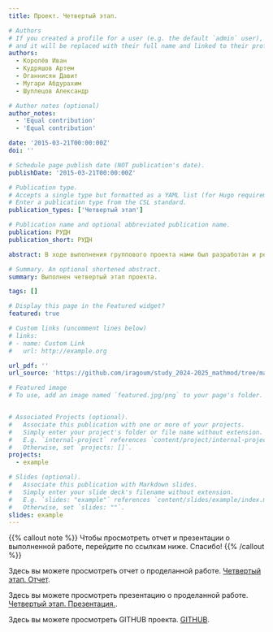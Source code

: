 ```yaml
---
title: Проект. Четвертый этап.

# Authors
# If you created a profile for a user (e.g. the default `admin` user), write the username (folder name) here
# and it will be replaced with their full name and linked to their profile.
authors:
  - Королёв Иван
  - Кудряшов Артем
  - Оганнисян Давит 
  - Мугари Абдурахим
  - Шуплецов Александр

# Author notes (optional)
author_notes:
  - 'Equal contribution'
  - 'Equal contribution'

date: '2015-03-21T00:00:00Z'
doi: ''

# Schedule page publish date (NOT publication's date).
publishDate: '2015-03-21T00:00:00Z'

# Publication type.
# Accepts a single type but formatted as a YAML list (for Hugo requirements).
# Enter a publication type from the CSL standard.
publication_types: ['Четвертый этап']

# Publication name and optional abbreviated publication name.
publication: РУДН
publication_short: РУДН

abstract: В ходе выполнения группового проекта нами был разработан и реализован алгоритм моделирования электрического пробоя в диэлектриках. Созданный программный комплекс позволяет исследовать динамику развития пробоя и формирования стримерных структур при различных условиях.

# Summary. An optional shortened abstract.
summary: Выполнен четвертый этап проекта.

tags: []

# Display this page in the Featured widget?
featured: true

# Custom links (uncomment lines below)
# links:
# - name: Custom Link
#   url: http://example.org

url_pdf: ''
url_source: 'https://github.com/iragoum/study_2024-2025_mathmod/tree/master/project-group'

# Featured image
# To use, add an image named `featured.jpg/png` to your page's folder.


# Associated Projects (optional).
#   Associate this publication with one or more of your projects.
#   Simply enter your project's folder or file name without extension.
#   E.g. `internal-project` references `content/project/internal-project/index.md`.
#   Otherwise, set `projects: []`.
projects:
  - example

# Slides (optional).
#   Associate this publication with Markdown slides.
#   Simply enter your slide deck's filename without extension.
#   E.g. `slides: "example"` references `content/slides/example/index.md`.
#   Otherwise, set `slides: ""`.
slides: example
---
```


{{% callout note %}}
Чтобы просмотреть отчет и презентации о выполненной работе, перейдите по ссылкам ниже. Спасибо!
{{% /callout %}}

Здесь вы можете просмотреть отчет о проделанной работе. [Четвертый этап. Отчет](report.pdf).

Здесь вы можете просмотреть презентацию о проделанной работе. [Четвертый этап. Презентация.](presentation.pdf).

Здесь вы можете просмотреть GITHUB проекта. [GITHUB](https://github.com/iragoum/study_2024-2025_mathmod/tree/master/project-group).
